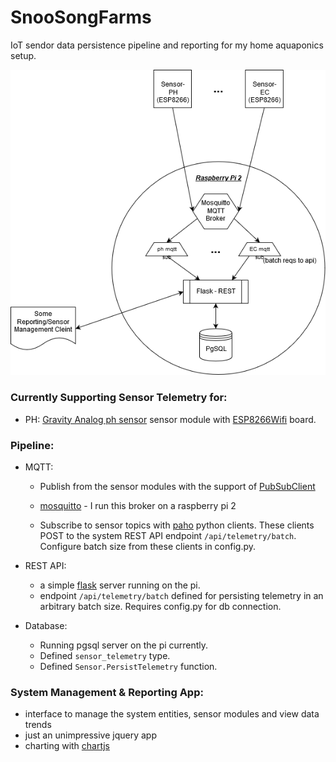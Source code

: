 # SnooSongFarms

IoT sendor data persistence pipeline and reporting for my home aquaponics setup. 

![diagram](snoosongfarms.png)


### Currently Supporting Sensor Telemetry for:
  
  - PH: [Gravity Analog ph sensor](https://www.dfrobot.com/product-1782.html) sensor module with [ESP8266Wifi](https://arduino-esp8266.readthedocs.io/en/latest/esp8266wifi/readme.html) board.
  
### Pipeline: 

- MQTT: 
    - Publish from the sensor modules with the support of [PubSubClient](https://www.arduinolibraries.info/libraries/pub-sub-client)
    
    - [mosquitto](https://mosquitto.org/) - I run this broker on a raspberry pi 2

    - Subscribe to sensor topics with [paho](https://pypi.org/project/paho-mqtt/) python clients. These clients POST to the system REST API endpoint `/api/telemetry/batch`. Configure batch size from these clients in config.py.
  
- REST API: 
	- a simple [flask](https://www.palletsprojects.com/p/flask/) server running on the pi.
	- endpoint `/api/telemetry/batch` defined for persisting telemetry in an arbitrary batch size. Requires config.py for db connection. 

- Database:
	- Running pgsql server on the pi currently. 
	- Defined `sensor_telemetry` type.
	- Defined `Sensor.PersistTelemetry` function.
	

### System Management & Reporting App:
-  interface to manage the system entities, sensor modules and view data trends
-  just an unimpressive jquery app
-  charting with [chartjs](https://www.chartjs.org/)

